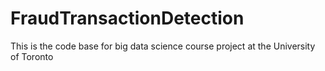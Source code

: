 # FraudTransactionDetection
This is the code base for big data science course project at the University of Toronto
